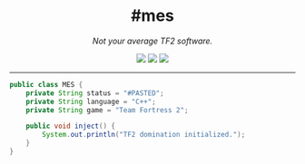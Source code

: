 <h1 align="center">#mes</h1>
<p align="center">
  <i>Not your average TF2 software.</i>
</p>

<p align="center">
  <img src="https://img.shields.io/badge/Status-Pasted-red?style=for-the-badge&logo=ghost"/>
  <img src="https://img.shields.io/badge/C%2B%2B-Modern-00599C?style=for-the-badge&logo=c%2B%2B&logoColor=white"/>
  <img src="https://img.shields.io/badge/TF2-Client-orange?style=for-the-badge&logo=steam"/>
</p>

---

```java
public class MES {
    private String status = "#PASTED";
    private String language = "C++";
    private String game = "Team Fortress 2";

    public void inject() {
        System.out.println("TF2 domination initialized.");
    }
}
